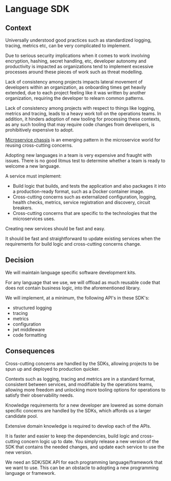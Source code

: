 # Language SDK

## Context
Universally understood good practices such as standardized logging, tracing, metrics etc, can be very complicated to implement.

Due to serious security implications when it comes to work involving encryption, hashing, secret handling, etc, developer autonomy and productivity is impacted as organizations tend to implement excessive processes around these pieces of work such as threat modelling.

Lack of consistency among projects impacts lateral movement of developers within an organization, as onboarding times get heavily extended, due to each project feeling like it was written by another organization, requiring the developer to relearn common patterns.

Lack of consistency among projects with respect to things like logging, metrics and tracing, leads to a heavy work toll on the operations teams. In addition, it hinders adoption of new tooling for processing these contexts, as any such tooling that may require code changes from developers, is prohibitively expensive to adopt.

[Microservice chassis](https://microservices.io/patterns/microservice-chassis.html) is an emerging pattern in the microservice world for reusing cross-cutting concerns.

Adopting new languages in a team is very expensive and fraught with issues. There is no good litmus test to determine whether a team is ready to welcome a new language.

A service must implement:
- Build logic that builds, and tests the application and also packages it into a production-ready format, such as a Docker container image.
- Cross-cutting concerns such as externalized configuration, logging, health checks, metrics, service registration and discovery, circuit breakers.
- Cross-cutting concerns that are specific to the technologies that the microservices uses.

Creating new services should be fast and easy.

It should be fast and straightforward to update existing services when the requirements for build logic and cross-cutting concerns change.

## Decision
We will maintain language specific software development kits.

For any language that we use, we will offload as much reusable code that does not contain business logic, into the aforementioned library.

We will implement, at a minimum, the following API's in these SDK's:
- structured logging
- tracing
- metrics
- configuration
- jwt middleware
- code formatting

## Consequences
Cross-cutting concerns are handled by the SDKs, allowing projects to be spun up and deployed to production quicker.

Contexts such as logging, tracing and metrics are in a standard format, consistent between services, and modifiable by the operations teams, allowing more freedom and unlocking more tooling options for operations to satisfy their observability needs.

Knowledge requirements for a new developer are lowered as some domain specific concerns are handled by the SDKs, which affords us a larger candidate pool.

Extensive domain knowledge is required to develop each of the APIs.

It is faster and easier to keep the dependencies, build logic and cross-cutting concern logic up to date. You simply release a new version of the SDK that contains the needed changes, and update each service to use the new version.

We need an SDK/SDK API for each programming language/framework that we want to use. This can be an obstacle to adopting a new programming language or framework.
